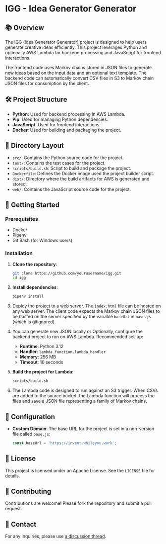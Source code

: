 # IGG - Idea Generator Generator

## 📚 Overview

The IGG (Idea Generator Generator) project is designed to help users generate creative ideas efficiently.
This project leverages Python and optionally AWS Lambda for backend processing and JavaScript for frontend
interactions.

The frontend code uses Markov chains stored in JSON files to generate new ideas based on the input data and
an optional text template. The backend code can automatically convert CSV files in S3 to Markov chain JSON files
for consumption by the client.

## 🛠️ Project Structure

- **Python**: Used for backend processing in AWS Lambda.
- **Pip**: Used for managing Python dependencies.
- **JavaScript**: Used for frontend interactions.
- **Docker**: Used for building and packaging the project.

## 📂 Directory Layout

- `src/`: Contains the Python source code for the project.
- `test/`: Contains the test cases for the project.
- `scripts/build.sh`: Script to build and package the project.
- `Dockerfile`: Defines the Docker image used the project builder script.
- `dist/`: Directory where the build artifacts for AWS is generated and stored.
- `web/`: Contains the JavaScript source code for the project.

## 🚀 Getting Started

### Prerequisites

- Docker
- Pipenv
- Git Bash (for Windows users)

### Installation

1. **Clone the repository**:
    ```sh
    git clone https://github.com/yourusername/igg.git
    cd igg
    ```

2. **Install dependencies**:
    ```sh
    pipenv install
    ```

3. Deploy the project to a web server. The `index.html` file can be hosted on any web server. The client code expects
   the Markov chain JSON files to be hosted on the server specified by the variable `baseUrl` in `base.js` (which is
   gitignored).

4. You can generate new JSON locally or Optionally, configure the backend project to run on AWS Lambda.
   Recommended set-up:
   - **Runtime**: Python 3.12
   - **Handler**: `lambda_function.lambda_handler`
   - **Memory**: 256 MB
   - **Timeout**: 10 seconds

5. **Build the project for Lambda**:
    ```sh
    scripts/build.sh
    ```
6. The Lambda code is designed to run against an S3 trigger. When CSVs are added to the source bucket,
   the Lambda function will process the files and save a JSON file representing a family of Markov chains.

## 📝 Configuration

- **Custom Domain**: The base URL for the project is set in a non-version file called `base.js`:
    ```javascript
    const baseUrl = 'https://invent.whileyou.work';
    ```

## 📄 License

This project is licensed under an Apache License. See the `LICENSE` file for details.

## 🤝 Contributing

Contributions are welcome! Please fork the repository and submit a pull request.

## 📧 Contact

For any inquiries, please use [a discussion thread](https://github.com/mesolimbo/igg/discussions).
